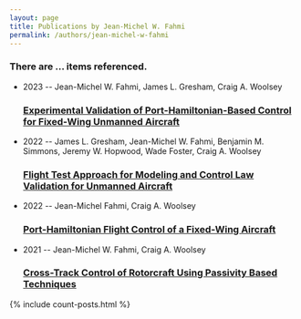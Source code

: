 ```yaml
---
layout: page
title: Publications by Jean-Michel W. Fahmi
permalink: /authors/jean-michel-w-fahmi
---
```


<h3 id="number-posts">There are ... items referenced.</h3>
<ul class="post-list">
<li><span class='post-meta'>2023 -- Jean-Michel W. Fahmi, James L. Gresham, Craig A. Woolsey</span><h3><a class='post-link' href="{{ site.baseurl }}/experimental-validation-of-port-hamiltonian-based-control-for-fixed-wing-unmanned-aircraft">Experimental Validation of Port-Hamiltonian-Based Control for Fixed-Wing Unmanned Aircraft</a></h3></li>
<li><span class='post-meta'>2022 -- James L. Gresham, Jean-Michel W. Fahmi, Benjamin M. Simmons, Jeremy W. Hopwood, Wade Foster, Craig A. Woolsey</span><h3><a class='post-link' href="{{ site.baseurl }}/flight-test-approach-for-modeling-and-control-law-validation-for-unmanned-aircraft">Flight Test Approach for Modeling and Control Law Validation for Unmanned Aircraft</a></h3></li>
<li><span class='post-meta'>2022 -- Jean-Michel Fahmi, Craig A. Woolsey</span><h3><a class='post-link' href="{{ site.baseurl }}/port-hamiltonian-flight-control-of-a-fixed-wing-aircraft">Port-Hamiltonian Flight Control of a Fixed-Wing Aircraft</a></h3></li>
<li><span class='post-meta'>2021 -- Jean-Michel W. Fahmi, Craig A. Woolsey</span><h3><a class='post-link' href="{{ site.baseurl }}/cross-track-control-of-rotorcraft-using-passivity-based-techniques">Cross-Track Control of Rotorcraft Using Passivity Based Techniques</a></h3></li>

</ul>
{% include count-posts.html %}
